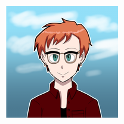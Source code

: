 ![Drawing of Sam](https://raw.githubusercontent.com/samfrizzell/markdown-portfolio/4225a7ace827e4482c053a4c84c853ec33234128/self-icon-2021-10-24-300w.png)
